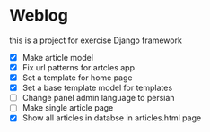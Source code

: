# Weblog

this is a project for exercise Django framework

- [x] Make article model
- [x] Fix url patterns for artcles app
- [x] Set a template for home page
- [x] Set a base template model for templates
- [ ] Change panel admin language to persian
- [ ] Make single article page
- [x] Show all articles in databse in articles.html page

